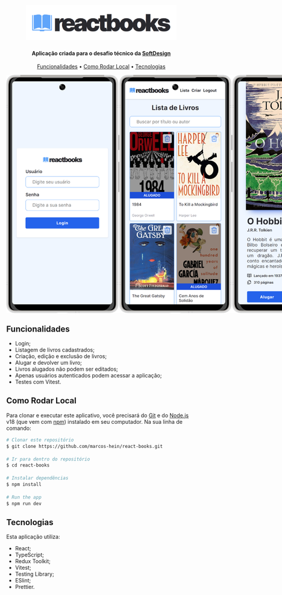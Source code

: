 <h1 align="center">
  <a href="https://react-books-beta.vercel.app/"><img src="./.github/images/logo.png" alt="ReactBooks" width="400"></a>
</h1>

<h4 align="center">
  Aplicação criada para o desafio técnico da 
  <a href="https://softdesign.com.br/">
  <strong>SoftDesign</strong>
</h4>

<p align="center">
  <a href="#funcionalidades">Funcionalidades</a> •
  <a href="#como-rodar-local">Como Rodar Local</a> •
  <a href="#tecnologias">Tecnologias</a>
</p>

<div style="display:flex;">
  <img src="./.github/images/login.png" width="300"/>
  <img src="./.github/images/list.png" width="300"/>
  <img src="./.github/images/details.png" width="300" />
  <img src="./.github/images/form.png" width="300"/>
</div>

## Funcionalidades

- Login;
- Listagem de livros cadastrados;
- Criação, edição e exclusão de livros;
- Alugar e devolver um livro;
- Livros alugados não podem ser editados;
- Apenas usuários autenticados podem acessar a aplicação;
- Testes com Vitest.

## Como Rodar Local

Para clonar e executar este aplicativo, você precisará do [Git](https://git-scm.com) e do [Node.js](https://nodejs.org/en/download/) v18 (que vem com [ npm](http://npmjs.com)) instalado em seu computador. Na sua linha de comando:

```bash
# Clonar este repositório
$ git clone https://github.com/marcos-hein/react-books.git

# Ir para dentro do repositório
$ cd react-books

# Instalar dependências
$ npm install

# Run the app
$ npm run dev
```

## Tecnologias

Esta aplicação utiliza:

- React;
- TypeScript;
- Redux Toolkit;
- Vitest;
- Testing Library;
- ESlint;
- Prettier.
